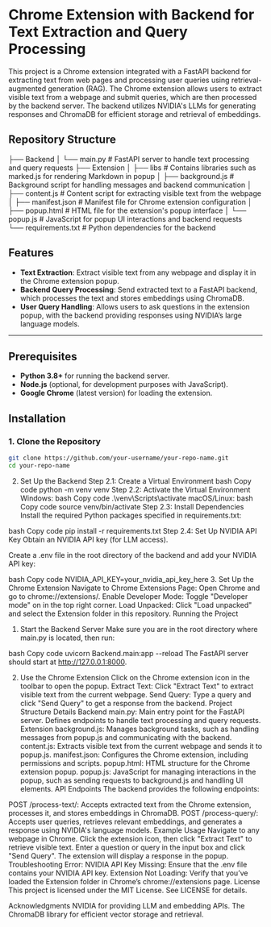 # Chrome Extension with Backend for Text Extraction and Query Processing

This project is a Chrome extension integrated with a FastAPI backend for extracting text from web pages and processing user queries using retrieval-augmented generation (RAG). The Chrome extension allows users to extract visible text from a webpage and submit queries, which are then processed by the backend server. The backend utilizes NVIDIA's LLMs for generating responses and ChromaDB for efficient storage and retrieval of embeddings.

## Repository Structure

├── Backend 
    │ └── main.py # FastAPI server to handle text processing and query requests 
├── Extension 
    │ ├── libs # Contains libraries such as marked.js for rendering Markdown in popup 
    │ ├── background.js # Background script for handling messages and backend communication 
    │ ├── content.js # Content script for extracting visible text from the webpage 
    │ ├── manifest.json # Manifest file for Chrome extension configuration 
    │ ├── popup.html # HTML file for the extension's popup interface 
    │ └── popup.js # JavaScript for popup UI interactions and backend requests     
└── requirements.txt # Python dependencies for the backend


## Features

- **Text Extraction**: Extract visible text from any webpage and display it in the Chrome extension popup.
- **Backend Query Processing**: Send extracted text to a FastAPI backend, which processes the text and stores embeddings using ChromaDB.
- **User Query Handling**: Allows users to ask questions in the extension popup, with the backend providing responses using NVIDIA’s large language models.

---

## Prerequisites

- **Python 3.8+** for running the backend server.
- **Node.js** (optional, for development purposes with JavaScript).
- **Google Chrome** (latest version) for loading the extension.

## Installation

### 1. Clone the Repository

```bash
git clone https://github.com/your-username/your-repo-name.git
cd your-repo-name
```

2. Set Up the Backend
Step 2.1: Create a Virtual Environment
bash
Copy code
python -m venv venv
Step 2.2: Activate the Virtual Environment
Windows:
bash
Copy code
.\venv\Scripts\activate
macOS/Linux:
bash
Copy code
source venv/bin/activate
Step 2.3: Install Dependencies
Install the required Python packages specified in requirements.txt:

bash
Copy code
pip install -r requirements.txt
Step 2.4: Set Up NVIDIA API Key
Obtain an NVIDIA API key (for LLM access).

Create a .env file in the root directory of the backend and add your NVIDIA API key:

bash
Copy code
NVIDIA_API_KEY=your_nvidia_api_key_here
3. Set Up the Chrome Extension
Navigate to Chrome Extensions Page: Open Chrome and go to chrome://extensions/.
Enable Developer Mode: Toggle "Developer mode" on in the top right corner.
Load Unpacked: Click "Load unpacked" and select the Extension folder in this repository.
Running the Project
1. Start the Backend Server
Make sure you are in the root directory where main.py is located, then run:

bash
Copy code
uvicorn Backend.main:app --reload
The FastAPI server should start at http://127.0.0.1:8000.

2. Use the Chrome Extension
Click on the Chrome extension icon in the toolbar to open the popup.
Extract Text: Click "Extract Text" to extract visible text from the current webpage.
Send Query: Type a query and click "Send Query" to get a response from the backend.
Project Structure Details
Backend
main.py: Main entry point for the FastAPI server. Defines endpoints to handle text processing and query requests.
Extension
background.js: Manages background tasks, such as handling messages from popup.js and communicating with the backend.
content.js: Extracts visible text from the current webpage and sends it to popup.js.
manifest.json: Configures the Chrome extension, including permissions and scripts.
popup.html: HTML structure for the Chrome extension popup.
popup.js: JavaScript for managing interactions in the popup, such as sending requests to background.js and handling UI elements.
API Endpoints
The backend provides the following endpoints:

POST /process-text/: Accepts extracted text from the Chrome extension, processes it, and stores embeddings in ChromaDB.
POST /process-query/: Accepts user queries, retrieves relevant embeddings, and generates a response using NVIDIA's language models.
Example Usage
Navigate to any webpage in Chrome.
Click the extension icon, then click "Extract Text" to retrieve visible text.
Enter a question or query in the input box and click "Send Query".
The extension will display a response in the popup.
Troubleshooting
Error: NVIDIA API Key Missing: Ensure that the .env file contains your NVIDIA API key.
Extension Not Loading: Verify that you’ve loaded the Extension folder in Chrome’s chrome://extensions page.
License
This project is licensed under the MIT License. See LICENSE for details.

Acknowledgments
NVIDIA for providing LLM and embedding APIs.
The ChromaDB library for efficient vector storage and retrieval.
